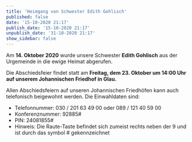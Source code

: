 ```yaml
---
title: 'Heimgang von Schwester Edith Gohlisch'
published: false
date: '15-10-2020 21:17'
publish_date: '15-10-2020 21:17'
unpublish_date: '31-10-2020 21:17'
show_sidebar: false
---
```


Am **14. Oktober 2020** wurde unsere Schwester **Edith Gohlisch** aus der Urgemeinde in die ewige Heimat abgerufen.

Die Abschiedsfeier findet statt am **Freitag, dem 23. Oktober um 14:00 Uhr auf unserem Johannischen Friedhof in Glau.**

Allen Abschiedsfeiern auf unseren Johannischen Friedhöfen kann auch telefonisch beigewohnt werden. Die Einwahldaten sind:
* Telefonnummer: 030 / 201 63 49 00 oder 089 / 121 40 59 00
* Konferenznummer: 92885#
* PIN: 24081855#
* Hinweis: Die Raute-Taste befindet sich zumeist rechts neben der 9 und ist durch das symbol # gekennzeichnet

